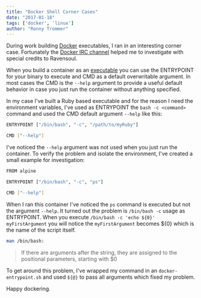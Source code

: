 ```yaml
---
title: "Docker Shell Corner Cases"
date: "2017-01-18"
tags: ['docker', 'linux']
author: "Ronny Trommer"
---
```


During work building [Docker](https://www.docker.com) executables, I ran in an interesting corner case.
Fortunately the [Docker IRC channel](https://docs.docker.com/opensource/get-help/) helped me to investigate with special credits to Ravensoul.

When you build a container as an [executable](https://docs.docker.com/engine/reference/builder/#/understand-how-cmd-and-entrypoint-interact) you can use the ENTRYPOINT for your binary to execute and CMD as a default overwritable argument.
In most cases the CMD is the `--help` argument to provide a useful default behavior in case you just run the container without anything specified.

In my case I've built a Ruby based executable and for the reason I need the environment variables, I've used as ENTRYPOINT the `bash -c <command>` command and used the CMD default argument `--help` like this:

```bash
ENTRYPOINT ["/bin/bash", "-c", "/path/to/myRuby"]

CMD ["--help"]
```

I've noticed the `--help` argument was not used when you just run the container.
To verify the problem and isolate the environment, I've created a small example for investigation:

```bash
FROM alpine

ENTRYPOINT ["/bin/bash", "-c", "ps"]

CMD ["--help"]
```

When I ran this container I've noticed the `ps` command is executed but not the argument `--help`.
It turned out the problem is `/bin/bash -c` usage as ENTRYPOINT.
When you execute `/bin/bash -c 'echo ${0}' myFirstArgument` you will notice the `myFirstArgument` becomes ${0} which is the name of the script itself.

```bash
man /bin/bash:
```

> If there are arguments after the string, they are assigned to the positional parameters, starting with $0

To get around this problem, I've wrapped my command in an `docker-entrypoint.sh` and used `${@}` to pass all arguments which fixed my problem.

Happy dockering.
